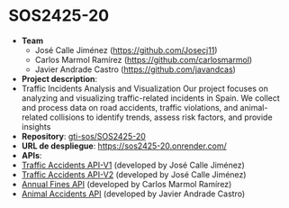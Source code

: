 # SOS2425-20
- **Team**
  - José Calle Jiménez (https://github.com/Josecj11)
  - Carlos Marmol Ramírez (https://github.com/carlosmarmol)
  - Javier Andrade Castro (https://github.com/javandcas)
- **Project description**:
- Traffic Incidents Analysis and Visualization
Our project focuses on analyzing and visualizing traffic-related incidents in Spain. We collect and process data on road accidents, traffic violations, and animal-related collisions to identify trends, assess risk factors, and provide insights
- **Repository**: [gti-sos/SOS2425-20](https://github.com/gti-sos/SOS2425-20)
- **URL de despliegue**: https://sos2425-20.onrender.com/
-  **APIs**:
  - [Traffic Accidents API-V1](https://sos2425-20.onrender.com/api/v1/traffic-accidents/docs) (developed by José Calle Jiménez)
  - [Traffic Accidents API-V2](https://sos2425-20.onrender.com/api/v2/traffic-accidents/docs) (developed by José Calle Jiménez)
  - [Annual Fines API](https://sos2425-20.onrender.com/api/v1/fines/docs) (developed by Carlos Marmol Ramírez)
  - [Animal Accidents API](https://sos2425-20.onrender.com/api/v1/accidents-with-animals/docs) (developed by Javier Andrade Castro)